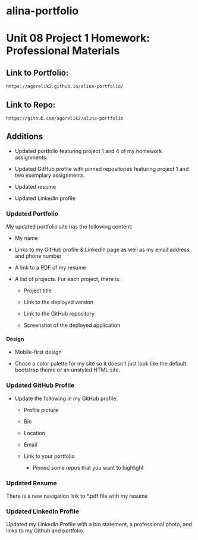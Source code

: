 # alina-portfolio

# Unit 08 Project 1 Homework: Professional Materials

## Link to Portfolio:

    https://agorelik2.github.io/alina-portfolio/

## Link to Repo:

    https://github.com/agorelik2/alina-portfolio

## Additions

- Updated portfolio featuring project 1 and 4 of my homework assignments.

- Updated GitHub profile with pinned repositories featuring project 1 and two exemplary assignments.

- Updated resume

- Updated LinkedIn profile

### Updated Portfolio

My updated portfolio site has the following content:

- My name

- Links to my GitHub profile & LinkedIn page as well as my email address and phone number

- A link to a PDF of my resume

- A list of projects. For each project, there is:

  - Project title

  - Link to the deployed version

  - Link to the GitHub repository

  - Screenshot of the deployed application

#### Design

- Mobile-first design

- Chose a color palette for my site so it doesn't just look like
  the default bootstrap theme or an unstyled HTML site.

### Updated GitHub Profile

- Update the following in my GitHub profile:

  - Profile picture

  - Bio

  - Location

  - Email

  - Link to your portfolio


    * Pinned some repos that you want to highlight

### Updated Resume

There is a new navigation link to \*.pdf file with my resume

### Updated LinkedIn Profile

Updated my LinkedIn Profile with a bio statement, a professional photo, and links to my Github and portfolio.
